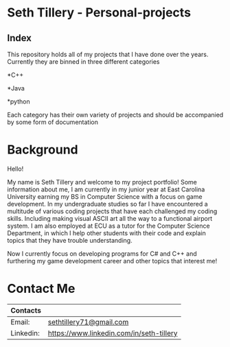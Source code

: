 # Seth Tillery - Personal-projects

## Index

This repository holds all of my projects that I have done over the years. Currently they are binned in three different categories

*C++

*Java

*python

Each category has their own variety of projects and should be accompanied by some form of documentation

# Background

Hello!

My name is Seth Tillery and welcome to my project portfolio! Some information about me, I am currently in my junior year at East Carolina University earning my BS in Computer Science with a focus on game development. In my undergraduate studies so far I have encountered a multitude of various coding projects that have each challenged my coding skills. Including making visual ASCII art all the way to a functional airport system. I am also employed at ECU as a tutor for the Computer Science Department, in which I help other students with their code and explain topics that they have trouble understanding. 

Now I currently focus on developing programs for C# and C++ and furthering my game development career and other topics that interest me!

# Contact Me

| Contacts |       |
| :---     | :---  |
| Email:   | sethtillery71@gmail.com |
|Linkedin: | https://www.linkedin.com/in/seth-tillery     |
